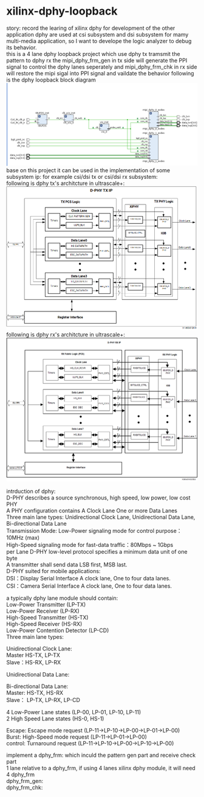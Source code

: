 # xilinx-dphy-loopback
story: 
record the learing of xilinx dphy for development of the other application 
dphy are used at csi subsystem and dsi subsystem for mamy multi-media application, so I want to develope the logic analyzer to debug its behavior.  
this is a 4 lane dphy loopback project which use dphy tx tramsmit the pattern to dphy rx 
the mipi_dphy_frm_gen in tx side will generate the PPI signal to control the dphy lanes seperately and mipi_dphy_frm_chk in rx side will restore the mipi sigal into PPI signal and vaildate the behavior 
following is the dphy loopback block diagram   
![alt text](https://github.com/joshuahwfwEE/xilinx-dphy-loopback/blob/main/bd1.png?raw=true)  
base on this project it can be used in the implementation of some subsystem ip: for example csi/dsi tx or csi/dsi rx subsystem:  
following is dphy tx's architcture in ultrascale+:  
![alt text](https://github.com/joshuahwfwEE/xilinx-dphy-loopback/blob/main/dphytx.png?raw=true)  
following is dphy rx's architcture in ultrascale+:  
![alt text](https://github.com/joshuahwfwEE/xilinx-dphy-loopback/blob/main/dphyrx.png?raw=true)  

intrduction of dphy:  
D-PHY describes a source synchronous, high speed, low power, low cost PHY  
A PHY configuration contains A Clock Lane One or more Data Lanes  
Three main lane types: Unidirectional Clock Lane, Unidirectional Data Lane, Bi-directional Data Lane  
Transmission Mode: Low-Power signaling mode for control purpose：10MHz (max)  
High-Speed signaling mode for fast-data traffic：80Mbps ~ 1Gbps  
per Lane D-PHY low-level protocol specifies a minimum data unit of one byte  
A transmitter shall send data LSB first, MSB last.  
D-PHY suited for mobile applications:  
DSI：Display Serial Interface A clock lane, One to four data lanes.  
CSI：Camera Serial Interface A clock lane, One to four data lanes.  

a typically dphy lane module should contain:  
Low-Power Transmitter (LP-TX)  
Low-Power Receiver (LP-RX)  
High-Speed Transmitter (HS-TX)  
High-Speed Receiver (HS-RX)  
Low-Power Contention Detector (LP-CD)  
Three main lane types:  

Unidirectional Clock Lane:  
Master HS-TX, LP-TX  
Slave：HS-RX, LP-RX    

Unidirectional Data Lane:  

Bi-directional Data Lane:  
Master: HS-TX, HS-RX   
Slave： LP-TX, LP-RX, LP-CD  


4 Low-Power Lane states (LP-00, LP-01, LP-10, LP-11)  
2 High Speed Lane states (HS-0, HS-1)  

Escape: Escape mode request (LP-11→LP-10→LP-00→LP-01→LP-00)  
Burst:  High-Speed mode request (LP-11→LP-01→LP-00)  
control: Turnaround request (LP-11→LP-10→LP-00→LP-10→LP-00)  




implement a dphy_frm: which inculd the pattern gen part and receive check part  
1 lane relative to a dphy_frm, if using 4 lanes xilinx dphy module, it will need 4 dphy_frm  
dphy_frm_gen:  
dphy_frm_chk:  
